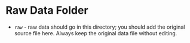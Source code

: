# Raw Data Folder

- `raw` - raw data should go in this directory; you should add the original source file here. Always keep the original data file without editing.

